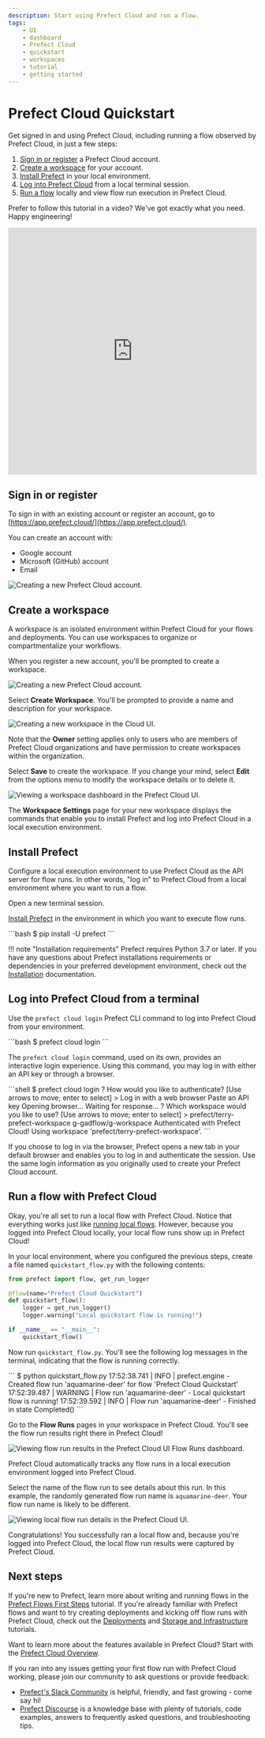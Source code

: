 ```yaml
---
description: Start using Prefect Cloud and run a flow.
tags:
    - UI
    - dashboard
    - Prefect Cloud
    - quickstart
    - workspaces
    - tutorial
    - getting started
---
```


# Prefect Cloud Quickstart <span class="badge cloud"></span>

Get signed in and using Prefect Cloud, including running a flow observed by Prefect Cloud, in just a few steps:

1. [Sign in or register](#sign-in-or-register) a Prefect Cloud account.
1. [Create a workspace](#create-a-workspace) for your account.
1. [Install Prefect](#install-prefect) in your local environment.
1. [Log into Prefect Cloud](#log-into-prefect-cloud-from-a-terminal) from a local terminal session.
1. [Run a flow](#run-a-flow-with-prefect-cloud) locally and view flow run execution in Prefect Cloud.

Prefer to follow this tutorial in a video? We've got exactly what you need. Happy engineering!

<div class="video-wrapper">
  <iframe width="100%" height="500" src="https://www.youtube.com/embed/vOpmE5w0XuU" title="YouTube video player" frameborder="0" allow="accelerometer; autoplay; clipboard-write; encrypted-media; gyroscope; picture-in-picture; web-share" allowfullscreen></iframe>
</div>

## Sign in or register

To sign in with an existing account or register an account, go to [https://app.prefect.cloud/](https://app.prefect.cloud/).

You can create an account with:

- Google account
- Microsoft (GitHub) account
- Email

![Creating a new Prefect Cloud account.](../img/ui/cloud-sign-in.png)

## Create a workspace

A workspace is an isolated environment within Prefect Cloud for your flows and deployments. You can use workspaces to organize or compartmentalize your workflows.

When you register a new account, you'll be prompted to create a workspace.  

![Creating a new Prefect Cloud account.](../img/ui/cloud-new-login.png)

Select **Create Workspace**. You'll be prompted to provide a name and description for your workspace.

![Creating a new workspace in the Cloud UI.](../img/ui/cloud-workspace-details.png)

Note that the **Owner** setting applies only to users who are members of Prefect Cloud organizations and have permission to create workspaces within the organization.

Select **Save** to create the workspace. If you change your mind, select **Edit** from the options menu to modify the workspace details or to delete it. 

![Viewing a workspace dashboard in the Prefect Cloud UI.](../img/ui/cloud-new-workspace.png)

The **Workspace Settings** page for your new workspace displays the commands that enable you to install Prefect and log into Prefect Cloud in a local execution environment.

## Install Prefect

Configure a local execution environment to use Prefect Cloud as the API server for flow runs. In other words, "log in" to Prefect Cloud from a local environment where you want to run a flow.

Open a new terminal session.

[Install Prefect](/getting-started/installation/) in the environment in which you want to execute flow runs.

<div class="terminal">
```bash
$ pip install -U prefect
```
</div>

!!! note "Installation requirements"
    Prefect requires Python 3.7 or later. If you have any questions about Prefect installations requirements or dependencies in your preferred development environment, check out the [Installation](/getting-started/installation/) documentation.

## Log into Prefect Cloud from a terminal

Use the `prefect cloud login` Prefect CLI command to log into Prefect Cloud from your environment.

<div class="terminal">
```bash
$ prefect cloud login
```
</div>

The `prefect cloud login` command, used on its own, provides an interactive login experience. Using this command, you may log in with either an API key or through a browser.

<div class="terminal">
```shell
$ prefect cloud login
? How would you like to authenticate? [Use arrows to move; enter to select]
> Log in with a web browser
  Paste an API key
Opening browser...
Waiting for response...
? Which workspace would you like to use? [Use arrows to move; enter to select]
> prefect/terry-prefect-workspace
  g-gadflow/g-workspace
Authenticated with Prefect Cloud! Using workspace 'prefect/terry-prefect-workspace'.
```
</div>

If you choose to log in via the browser, Prefect opens a new tab in your default browser and enables you to log in and authenticate the session. Use the same login information as you originally used to create your Prefect Cloud account.

## Run a flow with Prefect Cloud

Okay, you're all set to run a local flow with Prefect Cloud. Notice that everything works just like [running local flows](/tutorial/first-steps/). However, because you logged into Prefect Cloud locally, your local flow runs show up in Prefect Cloud!

In your local environment, where you configured the previous steps, create a file named `quickstart_flow.py` with the following contents:

```python
from prefect import flow, get_run_logger

@flow(name="Prefect Cloud Quickstart")
def quickstart_flow():
    logger = get_run_logger()
    logger.warning("Local quickstart flow is running!")

if __name__ == "__main__":
    quickstart_flow()
```

Now run `quickstart_flow.py`. You'll see the following log messages in the terminal, indicating that the flow is running correctly.

<div class="terminal">
```
$ python quickstart_flow.py
17:52:38.741 | INFO    | prefect.engine - Created flow run 'aquamarine-deer' for flow 'Prefect Cloud Quickstart'
17:52:39.487 | WARNING | Flow run 'aquamarine-deer' - Local quickstart flow is running!
17:52:39.592 | INFO    | Flow run 'aquamarine-deer' - Finished in state Completed()
```
</div>

Go to the **Flow Runs** pages in your workspace in Prefect Cloud. You'll see the flow run results right there in Prefect Cloud!

![Viewing flow run results in the Prefect Cloud UI Flow Runs dashboard.](../img/ui/cloud-flow-run.png)

Prefect Cloud automatically tracks any flow runs in a local execution environment logged into Prefect Cloud.

Select the name of the flow run to see details about this run. In this example, the randomly generated flow run name is `aquamarine-deer`. Your flow run name is likely to be different.

![Viewing local flow run details in the Prefect Cloud UI.](../img/ui/cloud-flow-run-details.png)

Congratulations! You successfully ran a local flow and, because you're logged into Prefect Cloud, the local flow run results were captured by Prefect Cloud.

## Next steps

If you're new to Prefect, learn more about writing and running flows in the [Prefect Flows First Steps](/tutorial/first-steps/) tutorial. If you're already familiar with Prefect flows and want to try creating deployments and kicking off flow runs with Prefect Cloud, check out the [Deployments](/tutorial/deployments/) and [Storage and Infrastructure](/storage/) tutorials.

Want to learn more about the features available in Prefect Cloud? Start with the [Prefect Cloud Overview](/ui/cloud/).

If you ran into any issues getting your first flow run with Prefect Cloud working, please join our community to ask questions or provide feedback:

- [Prefect's Slack Community](https://www.prefect.io/slack/) is helpful, friendly, and fast growing - come say hi!
- [Prefect Discourse](https://discourse.prefect.io/) is a knowledge base with plenty of tutorials, code examples, answers to frequently asked questions, and troubleshooting tips.